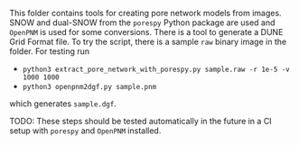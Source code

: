 This folder contains tools for creating pore network models from images.
SNOW and dual-SNOW from the `porespy` Python package are used and `OpenPNM` is used for some conversions.
There is a tool to generate a DUNE Grid Format file.
To try the script, there is a sample `raw` binary image in the folder. For testing run

* `python3 extract_pore_network_with_porespy.py sample.raw -r 1e-5 -v 1000 1000`
* `python3 openpnm2dgf.py sample.pnm`

which generates `sample.dgf`.

TODO: These steps should be tested automatically in the future in a CI setup with `porespy` and `OpenPNM` installed.

